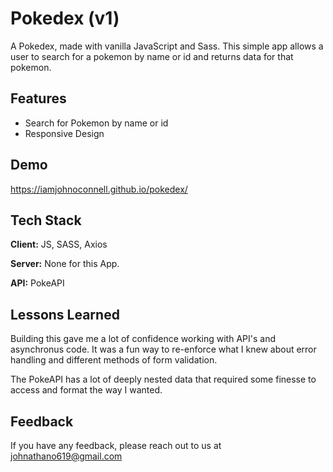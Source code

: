 
# Pokedex (v1)

A Pokedex, made with vanilla JavaScript and Sass.
This simple app allows a user to search for a pokemon
by name or id and returns data for that pokemon. 

## Features

- Search for Pokemon by name or id
- Responsive Design


## Demo

https://iamjohnoconnell.github.io/pokedex/
## Tech Stack

**Client:** JS, SASS, Axios

**Server:** None for this App.

**API:** PokeAPI


## Lessons Learned

Building this gave me a lot of confidence working with API's
and asynchronus code. It was a fun way to re-enforce what I knew about error handling and
different methods of form validation.

The PokeAPI has a lot of deeply nested data that required some finesse to access and format the way I wanted.



## Feedback

If you have any feedback, please reach out to us at johnathano619@gmail.com

